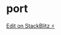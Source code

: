 # port

[Edit on StackBlitz ⚡️](https://stackblitz.com/edit/stackblitz-starters-cy1czb7k?file=index.html)
